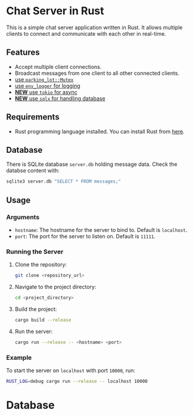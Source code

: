 # Chat Server in Rust

This is a simple chat server application written in Rust. It allows multiple clients to connect and communicate with each other in real-time.

## Features

- Accept multiple client connections.
- Broadcast messages from one client to all other connected clients.
- [use `parking_lot::Mutex`](https://crates.io/crates/parking_lot)
- [use `env_logger` for logging](https://crates.io/crates/env_logger)
- [**NEW** use `tokio` for async](https://crates.io/crates/tokio)
- [**NEW** use `sqlx` for handling database](https://crates.io/crates/sqlx)

## Requirements

- Rust programming language installed. You can install Rust from [here](https://www.rust-lang.org/tools/install).

## Database

There is SQLite database `server.db` holding message data. Check the databse content with:

```sh
sqlite3 server.db "SELECT * FROM messages;"
```

## Usage

### Arguments

- `hostname`: The hostname for the server to bind to. Default is `localhost`.
- `port`: The port for the server to listen on. Default is `11111`.

### Running the Server

1. Clone the repository:
    ```sh
    git clone <repository_url>
    ```
2. Navigate to the project directory:
    ```sh
    cd <project_directory>
    ```
3. Build the project:
    ```sh
    cargo build --release
    ```
4. Run the server:
    ```sh
    cargo run --release -- <hostname> <port>
    ```

### Example

To start the server on `localhost` with port `10000`, run:
```sh
RUST_LOG=debug cargo run --release -- localhost 10000
```
# Database
